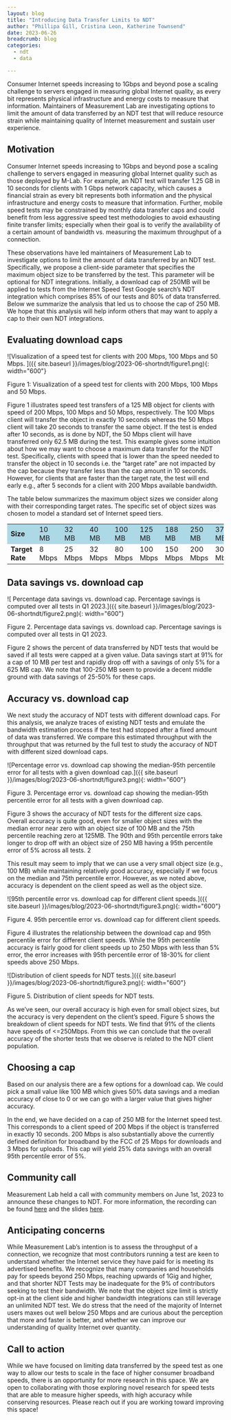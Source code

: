 ```yaml
---
layout: blog
title: "Introducing Data Transfer Limits to NDT"
author: "Phillipa Gill, Cristina Leon, Katherine Townsend"
date: 2023-06-26
breadcrumb: blog
categories:
  - ndt
  - data

---
```


Consumer Internet speeds increasing to 1Gbps and beyond pose a scaling challenge to servers engaged in measuring global Internet quality, as every bit represents physical infrastructure and energy costs to measure that information. Maintainers of Measurement Lab are investigating options to limit the amount of data transferred by an NDT test that will reduce resource strain while maintaining quality of Internet measurement and sustain user experience.

 <!--more-->


## Motivation

Consumer Internet speeds increasing to 1Gbps and beyond pose a scaling challenge to servers engaged in measuring global Internet quality such as those deployed by M-Lab. For example, an NDT test will transfer 1.25 GB in 10 seconds for clients with 1 Gbps network capacity, which causes a financial strain as every bit represents both information and the physical infrastructure and energy costs to measure that information.  Further, mobile speed tests may be constrained by monthly data transfer caps and could benefit from less aggressive speed test methodologies to avoid exhausting finite transfer limits; especially when their goal is to verify the availability of a certain amount of bandwidth vs. measuring the maximum throughput of a connection. 

These observations have led maintainers of Measurement Lab to investigate options to limit the amount of data transferred by an NDT test. Specifically, we propose a client-side parameter that specifies the maximum object size to be transferred by the test. This parameter will be optional for NDT integrations. Initially, a download cap of 250MB will be applied to tests from the Internet Speed Test Google search’s NDT integration which comprises 85% of our tests and 80% of data transferred. Below we summarize the analysis that led us to choose the cap of 250 MB. We hope that this analysis will help inform others that may want to apply a cap to their own NDT integrations. 

## Evaluating download caps


![Visualization of a speed test for clients with 200 Mbps, 100 Mbps and 50 Mbps. 
]({{ site.baseurl }}/images/blog/2023-06-shortndt/figure1.png){: width="600"}

Figure 1: Visualization of a speed test for clients with 200 Mbps, 100 Mbps and 50 Mbps. 

Figure 1 illustrates speed test transfers of a 125 MB object for clients with speed of 200 Mbps, 100 Mbps and 50 Mbps, respectively. The 100 Mbps client will transfer the object in exactly 10 seconds whereas the 50 Mbps client will take 20 seconds to transfer the same object. If the test is ended after 10 seconds, as is done by NDT, the 50 Mbps client will have transferred only 62.5 MB during the test. This example gives some intuition about how we may want to choose a maximum data transfer for the NDT test. Specifically, clients with speed that is lower than the speed needed to transfer the object in 10 seconds i.e. the  “target rate” are not impacted by the cap because they transfer less than the cap amount in 10 seconds. However, for clients that are faster than the target rate, the test will end early e.g., after 5 seconds for a client with 200 Mbps available bandwidth. 

The table below summarizes the maximum object sizes we consider along with their corresponding target rates. The specific set of object sizes was chosen to model a standard set of Internet speed tiers.

<table>
  <tr style="background-color:#ADD8E6;">
   <td><strong>Size</strong>
   </td>
   <td>10 MB
   </td>
   <td>32 MB
   </td>
   <td>40 MB
   </td>
   <td>100 MB
   </td>
   <td>125 MB
   </td>
   <td>188 MB
   </td>
   <td>250 MB
   </td>
   <td>375 MB
   </td>
   <td>625 MB
   </td>
   <td>1,250 MB
   </td>
  </tr>
  <tr>
   <td><strong>Target Rate</strong>
   </td>
   <td>8 Mbps
   </td>
   <td>25 Mbps
   </td>
   <td>32 Mbps
   </td>
   <td>80 Mbps
   </td>
   <td>100 Mbps
   </td>
   <td>150 Mbps
   </td>
   <td>200 Mbps
   </td>
   <td>300 Mbps
   </td>
   <td>500 Mbps
   </td>
   <td>1 Gbps
   </td>
  </tr>
</table>


## Data savings vs. download cap


![ Percentage data savings vs. download cap. Percentage savings is computed over all tests in Q1 2023.]({{ site.baseurl }}/images/blog/2023-06-shortndt/figure2.png){: width="600"}

Figure 2. Percentage data savings vs. download cap. Percentage savings is computed over all tests in Q1 2023. 

Figure 2 shows the percent of data transferred by NDT tests that would be saved if all tests were capped at a given value. Data savings start at 91% for a cap of 10 MB per test and rapidly drop off with a savings of only 5% for a 625 MB cap. We note that 100-250 MB seem to provide a decent middle ground with data savings of 25-50% for these caps.

## Accuracy vs. download cap

We next study the accuracy of NDT tests with different download caps. For this analysis, we analyze traces of existing NDT tests and emulate the bandwidth estimation process if the test had stopped after a fixed amount of data was transferred. We compare this estimated throughput with the throughput that was returned by the full test to study the accuracy of NDT with different sized download caps. 


![Percentage error vs. download cap showing the median-95th percentile error for all tests with a given download cap.]({{ site.baseurl }}/images/blog/2023-06-shortndt/figure3.png){: width="600"}


Figure 3. Percentage error vs. download cap showing the median-95th percentile error for all tests with a given download cap. 

Figure 3 shows the accuracy of NDT tests for the different size caps. Overall accuracy is quite good, even for smaller object sizes with the median error near zero with an object size of 100 MB and the 75th percentile reaching zero at 125MB. The 90th and 95th percentile errors take longer to drop off with an object size of 250 MB having a 95th percentile error of 5% across all tests. 2

This result may seem to imply that we can use a very small object size (e.g., 100 MB) while maintaining relatively good accuracy, especially if we focus on the median and 75th percentile error. However, as we noted above, accuracy is dependent on the client speed as well as the object size. 



![95th percentile error vs. download cap for different client speeds.]({{ site.baseurl }}/images/blog/2023-06-shortndt/figure3.png){: width="600"}


Figure 4. 95th percentile error vs. download cap for different client speeds. 

Figure 4 illustrates the relationship between the download cap and 95th percentile error for different client speeds.  While the 95th percentile accuracy is fairly good for client speeds up to 250 Mbps with less than 5% error, the error increases with 95th percentile error of 18-30% for client speeds above 250 Mbps. 



![Distribution of client speeds for NDT tests.]({{ site.baseurl }}/images/blog/2023-06-shortndt/figure3.png){: width="600"}


Figure 5. Distribution of client speeds for NDT tests.

As we’ve seen, our overall accuracy is high even for small object sizes, but the accuracy is very dependent on the client’s speed. Figure 5 shows the breakdown of client speeds for NDT tests. We find that 91% of the clients have speeds of &lt;=250Mbps. From this we can conclude that the overall accuracy of the shorter tests that we observe is related to the NDT client population. 

## Choosing a cap

Based on our analysis there are a few options for a download cap. We could pick a small value like 100 MB which gives 50% data savings and a median accuracy of close to 0 or we can go with a larger value that gives higher accuracy. 

In the end, we have decided on a cap of 250 MB for the Internet speed test. This corresponds to a client speed of 200 Mbps if the object is transferred in exactly 10 seconds. 200 Mbps is also substantially above the currently defined definition for broadband by the FCC of 25 Mbps for downloads and 3 Mbps for uploads. This cap will yield 25% data savings with an overall 95th percentile error of 5%. 

## Community call

Measurement Lab held a call with community members on June 1st, 2023 to announce these changes to NDT. For more information, the recording can be found [here](https://youtu.be/J6ueXt98WKE) and the slides [here](https://docs.google.com/presentation/d/1Ls3ivzf3Ya-7WL7w4JkK_MyVxkf4PDsgbh47oKI3-Oc/edit#slide=id.g8dc385d038_0_802).

## Anticipating concerns

While Measurement Lab’s intention is to assess the throughput of a connection, we recognize that most contributors running a test are keen to understand whether the Internet service they have paid for is meeting its advertised benefits. We recognize that many companies and households pay for speeds beyond 250 Mbps, reaching upwards of 1Gig and higher, and that shorter NDT Tests may be inadequate for the 9% of contributors seeking to test their bandwidth. We note that the object size limit is strictly opt-in at the client side and higher bandwidth integrations can still leverage an unlimited NDT test. We do stress that the need of the majority of Internet users maxes out well below 250 Mbps and are curious about the perception that more and faster is better, and whether we can improve our understanding of quality Internet over quantity. 

## Call to action

While we have focused on limiting data transferred by the speed test as one way to allow our tests to scale in the face of higher consumer broadband speeds, there is an opportunity for more research in this space. We are open to collaborating with those exploring novel research for speed tests that are able to measure higher speeds, with high accuracy while conserving resources. Please reach out if you are working toward improving this space!
